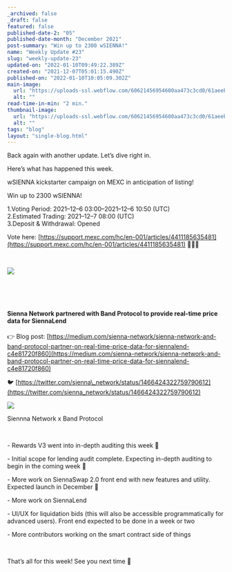 ```yaml
---
_archived: false
_draft: false
featured: false
published-date-2: "05"
published-date-month: "December 2021"
post-summary: "Win up to 2300 wSIENNA!"
name: "Weekly Update #23"
slug: "weekly-update-23"
updated-on: "2022-01-10T09:49:22.389Z"
created-on: "2021-12-07T05:01:15.490Z"
published-on: "2022-01-10T10:05:09.302Z"
main-image:
  url: "https://uploads-ssl.webflow.com/60621456954600aa473c3cd0/61aeeb86fc3ed8189cc85b68_weekly-update-23%20Blog.jpg"
  alt: ""
read-time-in-min: "2 min."
thumbnail-image:
  url: "https://uploads-ssl.webflow.com/60621456954600aa473c3cd0/61aeeb89662674e74f36a9a8_weekly-update-23%20Blog%20Thump.jpg"
  alt: ""
tags: "blog"
layout: "single-blog.html"
---
```


Back again with another update. Let’s dive right in.

Here’s what has happened this week.

wSIENNA kickstarter campaign on MEXC in anticipation of listing!

Win up to 2300 wSIENNA!

1.Voting Period: 2021–12–6 03:00–2021–12–6 10:50 (UTC)  
2.Estimated Trading: 2021–12–7 08:00 (UTC)  
3.Deposit & Withdrawal: Opened

Vote here: [https://support.mexc.com/hc/en-001/articles/4411185635481](https://support.mexc.com/hc/en-001/articles/4411185635481) 🚀🚀🚀

‍

![](https://uploads-ssl.webflow.com/60621456954600aa473c3cd0/61aeea406198b3bc2945ca11_1*wPP-et0Bq6XJrYRDJw210Q.jpeg)

‍

‍

#### Sienna Network partnered with Band Protocol to provide real-time price data for SiennaLend

👉 Blog post: [https://medium.com/sienna-network/sienna-network-and-band-protocol-partner-on-real-time-price-data-for-siennalend-c4e81720f860](https://medium.com/sienna-network/sienna-network-and-band-protocol-partner-on-real-time-price-data-for-siennalend-c4e81720f860)

🐦 [https://twitter.com/sienna\_network/status/1466424322759790612](https://twitter.com/sienna_network/status/1466424322759790612)

  

![](https://uploads-ssl.webflow.com/60621456954600aa473c3cd0/61aeeb0c30e53b7fe0caeb3f_Sienna%20X%20Band%20Protocol%20T-TG.jpg)

Siennna Network x Band Protocol

‍

\- Rewards V3 went into in-depth auditing this week 🔎

\- Initial scope for lending audit complete. Expecting in-depth auditing to begin in the coming week 🚀

\- More work on SiennaSwap 2.0 front end with new features and utility. Expected launch in December 🚀

\- More work on SiennaLend

\- UI/UX for liquidation bids (this will also be accessible programmatically for advanced users). Front end expected to be done in a week or two

\- More contributors working on the smart contract side of things

‍

That’s all for this week! See you next time 🚀
